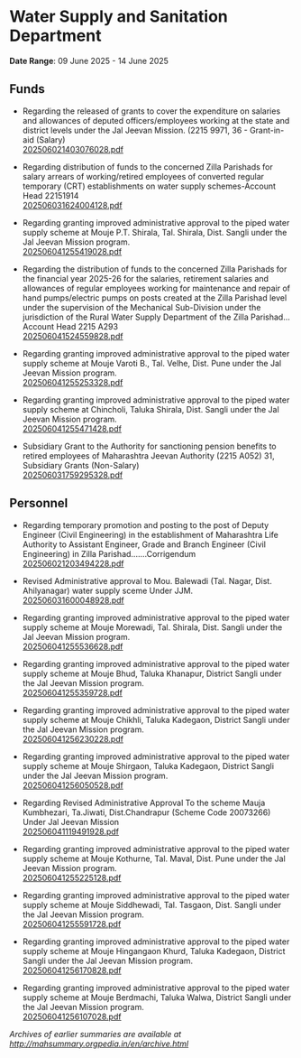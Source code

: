 # Water Supply and Sanitation Department

**Date Range**: 09 June 2025 - 14 June 2025


## Funds
- Regarding the released of grants to cover the expenditure on salaries and allowances of deputed officers/employees working at the state and district levels under the Jal Jeevan Mission.  (2215 9971, 36 - Grant-in-aid (Salary)\
  [202506021403076028.pdf](https://gr.maharashtra.gov.in/Site/Upload/Government%20Resolutions/English/202506021403076028.pdf)

- Regarding distribution of funds to the concerned Zilla Parishads for salary arrears of working/retired employees of converted regular temporary (CRT) establishments on water supply schemes-Account Head 22151914\
  [202506031624004128.pdf](https://gr.maharashtra.gov.in/Site/Upload/Government%20Resolutions/English/202506031624004128.pdf)

- Regarding granting improved administrative approval to the piped water supply scheme at Mouje P.T. Shirala, Tal. Shirala, Dist. Sangli under the Jal Jeevan Mission program.\
  [202506041255419028.pdf](https://gr.maharashtra.gov.in/Site/Upload/Government%20Resolutions/English/202506041255419028.pdf)

- Regarding the distribution of funds to the concerned Zilla Parishads for the financial year 2025-26 for the salaries, retirement salaries and allowances of regular employees working for maintenance and repair of hand pumps/electric pumps on posts created at the Zilla Parishad level under the supervision of the Mechanical Sub-Division under the jurisdiction of the Rural Water Supply Department of the Zilla Parishad... Account Head 2215 A293\
  [202506041524559828.pdf](https://gr.maharashtra.gov.in/Site/Upload/Government%20Resolutions/English/202506041524559828.pdf)

- Regarding granting improved administrative approval to the piped water supply scheme at Mouje Varoti B., Tal. Velhe, Dist. Pune under the Jal Jeevan Mission program.\
  [202506041255253328.pdf](https://gr.maharashtra.gov.in/Site/Upload/Government%20Resolutions/English/202506041255253328.pdf)

- Regarding granting improved administrative approval to the piped water supply scheme at Chincholi, Taluka Shirala, Dist. Sangli under the Jal Jeevan Mission program.\
  [202506041255471428.pdf](https://gr.maharashtra.gov.in/Site/Upload/Government%20Resolutions/English/202506041255471428.pdf)

- Subsidiary Grant to the Authority for sanctioning pension benefits to retired employees of Maharashtra Jeevan Authority (2215 A052)  31, Subsidiary Grants (Non-Salary)\
  [202506031759295328.pdf](https://gr.maharashtra.gov.in/Site/Upload/Government%20Resolutions/English/202506031759295328.pdf)

## Personnel
- Regarding temporary promotion and posting to the post of Deputy Engineer (Civil Engineering) in the establishment of Maharashtra Life Authority to Assistant Engineer, Grade and Branch Engineer (Civil Engineering) in Zilla Parishad.......Corrigendum\
  [202506021203494228.pdf](https://gr.maharashtra.gov.in/Site/Upload/Government%20Resolutions/English/202506021203494228.pdf)

- Revised Administrative approval to Mou. Balewadi  (Tal. Nagar, Dist. Ahilyanagar) water supply sceme Under JJM.\
  [202506031600048928.pdf](https://gr.maharashtra.gov.in/Site/Upload/Government%20Resolutions/English/202506031600048928.pdf)

- Regarding granting improved administrative approval to the piped water supply scheme at Mouje Morewadi, Tal. Shirala, Dist. Sangli under the Jal Jeevan Mission program.\
  [202506041255536628.pdf](https://gr.maharashtra.gov.in/Site/Upload/Government%20Resolutions/English/202506041255536628.pdf)

- Regarding granting improved administrative approval to the piped water supply scheme at Mouje Bhud, Taluka Khanapur, District Sangli under the Jal Jeevan Mission program.\
  [202506041255359728.pdf](https://gr.maharashtra.gov.in/Site/Upload/Government%20Resolutions/English/202506041255359728.pdf)

- Regarding granting improved administrative approval to the piped water supply scheme at Mouje Chikhli, Taluka Kadegaon, District Sangli under the Jal Jeevan Mission program.\
  [202506041256230228.pdf](https://gr.maharashtra.gov.in/Site/Upload/Government%20Resolutions/English/202506041256230228.pdf)

- Regarding granting improved administrative approval to the piped water supply scheme at Mouje Shirgaon, Taluka Kadegaon, District Sangli under the Jal Jeevan Mission program.\
  [202506041256050528.pdf](https://gr.maharashtra.gov.in/Site/Upload/Government%20Resolutions/English/202506041256050528.pdf)

- Regarding Revised Administrative Approval To the scheme Mauja Kumbhezari, Ta.Jiwati, Dist.Chandrapur  (Scheme Code 20073266) Under Jal Jeevan Mission\
  [202506041119491928.pdf](https://gr.maharashtra.gov.in/Site/Upload/Government%20Resolutions/English/202506041119491928.pdf)

- Regarding granting improved administrative approval to the piped water supply scheme at Mouje Kothurne, Tal. Maval, Dist. Pune under the Jal Jeevan Mission program.\
  [202506041255225128.pdf](https://gr.maharashtra.gov.in/Site/Upload/Government%20Resolutions/English/202506041255225128.pdf)

- Regarding granting improved administrative approval to the piped water supply scheme at Mouje Siddhewadi, Tal. Tasgaon, Dist. Sangli under the Jal Jeevan Mission program.\
  [202506041255591728.pdf](https://gr.maharashtra.gov.in/Site/Upload/Government%20Resolutions/English/202506041255591728.pdf)

- Regarding granting improved administrative approval to the piped water supply scheme at Mouje Hingangaon Khurd, Taluka Kadegaon, District Sangli under the Jal Jeevan Mission program.\
  [202506041256170828.pdf](https://gr.maharashtra.gov.in/Site/Upload/Government%20Resolutions/English/202506041256170828.pdf)

- Regarding granting improved administrative approval to the piped water supply scheme at Mouje Berdmachi, Taluka Walwa, District Sangli under the Jal Jeevan Mission program.\
  [202506041256107028.pdf](https://gr.maharashtra.gov.in/Site/Upload/Government%20Resolutions/English/202506041256107028.pdf)


*Archives of earlier summaries are available at http://mahsummary.orgpedia.in/en/archive.html*